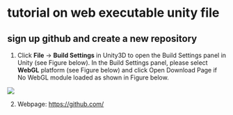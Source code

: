 # tutorial on web executable unity file

## sign up github and create a new repository

1. Click **File** -> **Build Settings** in Unity3D to open the Build Settings panel in Unity (see Figure below). In the Build Settings panel, please select **WebGL** platform (see Figure below) and click Open Download Page if No WebGL module loaded as shown in Figure below.

![](https://raw.githubusercontent.com/twoyearslateravocadocodes/tutorial-on-web-executable-unity-file/master/1.png) 

2. Webpage: https://github.com/
